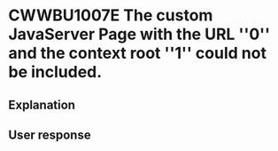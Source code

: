 # CWWBU1007E The custom JavaServer Page with the URL ''0'' and the context root ''1'' could not be included.

## Explanation

## User response